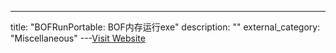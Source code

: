 ---
title: "BOFRunPortable: BOF内存运行exe"
description: ""
external_category: "Miscellaneous"
---[Visit Website](https://github.com/9bie/BOFRunPortable)

